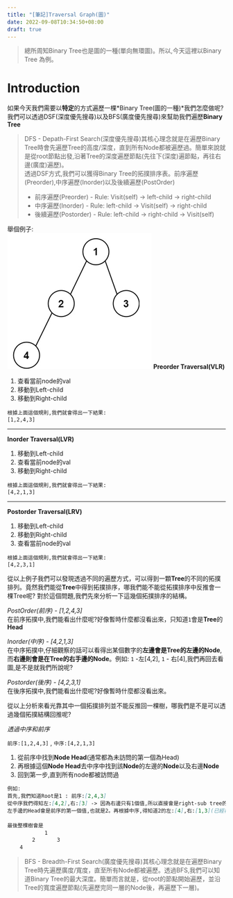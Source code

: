 ```yaml
---
title: "[筆記]Traversal Graph(圖)"
date: 2022-09-08T10:34:50+08:00
draft: true
---
```

> 總所周知Binary Tree也是圖的一種(單向無環圖)。所以,今天這裡以Binary Tree 為例。
# Introduction
如果今天我們需要以**特定**的方式遍歷一棵*Binary Tree(圖的一種)*我們怎麼做呢? 我們可以透過DSF(深度優先搜尋)以及BFS(廣度優先搜尋)來幫助我們遍歷**Binary Tree**
> DFS - Depath-First Search(深度優先搜尋)其核心理念就是在遍歷Binary Tree時會先遍歷Tree的高度/深度，直到所有Node都被遍歷過。簡單來說就是從root節點出發,沿著Tree的深度遍歷節點(先往下(深度)遍節點，再往右邊(廣度)遍歷)。  
> 透過DSF方式,我們可以獲得Binary Tree的拓撲排序表。前序遍歷(Preorder),中序遍歷(Inorder)以及後續遍歷(PostOrder)  
> * 前序遍歷(Preorder) - Rule: Visit(self) -> left-child -> right-child
> * 中序遍歷(Inorder) - Rule: left-child -> Visit(self) -> right-child
> * 後續遍歷(Postorder) - Rule: left-child -> right-child -> Visit(self)

舉個例子:  
![tree](/imgs/note/tree-example.png)
**Preorder Traversal(VLR)**
1. 查看當前node的val
2. 移動到Left-child
3. 移動到Right-child

```
根據上面這個規則,我們就會得出一下結果:  
[1,2,4,3]
```
---
**Inorder Traversal(LVR)**
1. 移動到Left-child
2. 查看當前node的val
3. 移動到Right-child

```
根據上面這個規則,我們就會得出一下結果:  
[4,2,1,3]
```
---
**Postorder Traversal(LRV)**
1. 移動到Left-child
2. 移動到Right-child
3. 查看當前node的val
```
根據上面這個規則,我們就會得出一下結果:  
[4,2,3,1]
```

從以上例子我們可以發現透過不同的遍歷方式，可以得到一顆**Tree**的不同的拓撲排列。竟然我們能從**Tree**中得到拓撲排序，哪我們能不能從拓撲排序中反推會一棵Tree呢? 對於這個問題,我們先來分析一下這幾個拓撲排序的結構。

*PostOrder(前序) - [1,2,4,3]*  
在前序拓撲中,我們能看出什麼呢?好像暫時什麼都沒看出來，只知道`1`會是**Tree**的**Head**

*Inorder(中序) - [4,2,1,3]*  
在中序拓撲中,仔細觀察的話可以看得出某個數字的**左邊會是Tree的左邊的Node**,而**右邊則會是在Tree的右手邊的Node**。例如: `1` -左[4,2], `1` - 右[4],我們再回去看圖,是不是就我們所說呢?

*Postorder(後序) - [4,2,3,1]*  
在後序拓撲中,我們能看出什麼呢?好像暫時什麼都沒看出來。

從以上分析來看光靠其中一個拓撲排列並不能反推回一棵樹，哪我們是不是可以透過幾個拓撲結構回推呢? 

*透過中序和前序*  

`前序:[1,2,4,3]` , `中序:[4,2,1,3]`  
1. 從前序中找到**Node Head**(通常都為未訪問的第一個為Head)
2. 再根據這個**Node Head**去中序中找到該**Node**的左邊的**Node**以及右邊**Node**
3. 回到第一步,直到所有node都被訪問過

```markdown
例如:  
首先,我們知道Root是1 : 前序:[2,4,3]  
從中序我們得知左:[4,2],右:[3] -> 因為右邊只有1個值,所以直接會是right-sub tree的Head : 前序:[2,4]  
左手邊的Head會是前序的第一個值,也就是2。再根據中序,得知道2的左:[4],右:[1,3](已經被訪問過了),所以只剩下4,插入到2的左手邊，同時前序也剩下4未被訪問 : 前序:[]

最後整棵樹會是
            1
        2       3
    4 

```

<!-- 首先,我們先要知道目前的head是多少,從前序中我們知道是`1`, 哪些node是`1`的左子樹和右子樹的node呢?   
從中序中我們知道是`1`的左邊包含了`[4,2]`,而右邊則包含了`[3]`。問題又來了，左邊的哪個node會是`1`的左子樹的`head`呢?,我們在回到前序`1`的下一個node會是`2`,哪2將會是`1`的左子樹的head,然後再回到中序，查看`2`的左右node就可得知道`2`的左邊是`[4]`,右邊`[1,3](1是2的parent) - 無視`，因為`2`的左邊只有1個node,而前序中`2`的下一個是`4`。所有`2 left-> 4` -->


> BFS - Breadth-First Search(廣度優先搜尋)其核心理念就是在遍歷Binary Tree時先遍歷廣度/寬度，直至所有Node都被遍歷。透過BFS,我們可以知道Binary Tree的最大深度。簡單而言就是，從root的節點開始遍歷，並沿Tree的寬度遍歷節點(先遍歷完同一層的Node後，再遍歷下一層)。  
